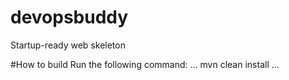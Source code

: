# devopsbuddy
Startup-ready web skeleton

 #How to build
Run the following command:
...
mvn clean install
...

